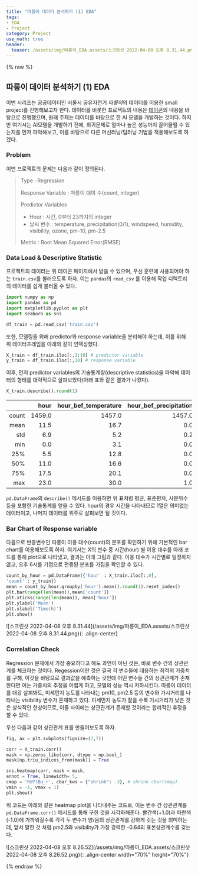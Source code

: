 ```yaml
---
title: "따릉이 데이터 분석하기 (1) EDA"
tags:
- EDA
- Project
category: Project
use_math: true
header: 
  teaser: /assets/img/따릉이_EDA.assets/스크린샷 2022-04-08 오후 8.31.44.png
---
```

{% raw %}
## 따릉이 데이터 분석하기 (1) EDA

이번 시리즈는 공공데이터인 서울시 공유자전거 *따릉이*의 데이터를 이용한 small project를 진행해보고자 한다. 데이터를 비롯한 프로젝트의 내용은 [데이콘](https://dacon.io/competitions/open/235576/overview/description)의 내용을 바탕으로 진행했으며, 원래 주제는 데이터를 바탕으로 한 AI 모델을 개발하는 것이다. 하지만 여기서는 AI모델을 개발하기 전에, 회귀문제로 얼마나 높은 성능까지 끌어올릴 수 있는지를 먼저 파악해보고, 이를 바탕으로 다른 머신러닝/딥러닝 기법을 적용해보도록 하겠다.

### Problem

이번 프로젝트의 문제는 다음과 같이 정의된다.

> Type : Regression
>
> Response Variable : 따릉이 대여 수(count, integer)
>
> Predictor Variables
>
> - Hour : 시간, 0부터 23까지의 integer
> - 날씨 변수 : temperature, precipitation(0/1), windspeed, humidity, visibility, ozone, pm-10, pm-2.5
>
> Metric : Root Mean Squared Error(RMSE)

### Data Load & Descriptive Statistic

프로젝트의 데이터는 위 데이콘 페이지에서 받을 수 있으며, 우선 훈련에 사용되어야 하는 `train.csv`를 불러오도록 하자. 이는 `pandas`의 `read_csv` 를 이용해 작업 디렉토리의 데이터를 쉽게 불러올 수 있다.

```py
import numpy as np
import pandas as pd
import matplotlib.pyplot as plt
import seaborn as sns

df_train = pd.read_csv('train.csv')
```

또한, 모델링을 위해 predictor와 response variable을 분리해야 하는데, 이를 위해 위 데이터프레임을 아래와 같이 인덱싱했다.

```python
X_train = df_train.iloc[:,1:10] # predictor variable
y_train = df_train.iloc[:,10] # response variable
```

이후, 먼저 predictor variables의 기술통계량(descriptive statistics)을 파악해 데이터의 형태를 대략적으로 살펴보았다(아래 표와 같은 결과가 나왔다).

```py
X_train.describe().round(1)
```

|       |   hour | hour_bef_temperature | hour_bef_precipitation | hour_bef_windspeed | hour_bef_humidity | hour_bef_visibility | hour_bef_ozone | hour_bef_pm10 | hour_bef_pm2.5 |
| ----: | -----: | -------------------: | ---------------------: | -----------------: | ----------------: | ------------------: | -------------: | ------------: | -------------- |
| count | 1459.0 |               1457.0 |                 1457.0 |             1450.0 |            1457.0 |              1457.0 |         1383.0 |        1369.0 | 1342.0         |
|  mean |   11.5 |                 16.7 |                    0.0 |                2.5 |              52.2 |              1405.2 |            0.0 |          57.2 | 30.3           |
|   std |    6.9 |                  5.2 |                    0.2 |                1.4 |              20.4 |               583.1 |            0.0 |          31.8 | 14.7           |
|   min |    0.0 |                  3.1 |                    0.0 |                0.0 |               7.0 |                78.0 |            0.0 |           9.0 | 8.0            |
|   25% |    5.5 |                 12.8 |                    0.0 |                1.4 |              36.0 |               879.0 |            0.0 |          36.0 | 20.0           |
|   50% |   11.0 |                 16.6 |                    0.0 |                2.3 |              51.0 |              1577.0 |            0.0 |          51.0 | 26.0           |
|   75% |   17.5 |                 20.1 |                    0.0 |                3.4 |              69.0 |              1994.0 |            0.1 |          69.0 | 37.0           |
|   max |   23.0 |                 30.0 |                    1.0 |                8.0 |              99.0 |              2000.0 |            0.1 |         269.0 | 90.0           |

`pd.DataFrame`의 `describe()` 메서드를 이용하면 위 표처럼 평균, 표준편차, 사분위수 등을 포함한 기술통계를 얻을 수 있다. hour의 경우 시간을 나타내므로 1열은 의미없는 데이터이고, 나머지 데이터를 위주로 살펴보면 될 것이다.

### Bar Chart of Response variable

다음으로 반응변수인 따릉이 이용 대수(count)의 분포를 확인하기 위해 기본적인 bar chart를 이용해보도록 하자. 여기서는 X의 변수 중 시간(hour) 별 이용 대수를 아래 코드를 통해 plot으로 나타냈고, 결과는 아래 그림과 같다. 이용 대수가 시간별로 일정하지 않고, 오후 6시를 기점으로 편중된 분포를 가짐을 확인할 수 있다.

```python
count_by_hour = pd.DataFrame({'hour' : X_train.iloc[:,0], 
'count' : y_train})
mean = count_by_hour.groupby('hour').mean().round(1).reset_index()
plt.bar(range(len(mean)),mean['count'])
plt.xticks(range(len(mean)), mean['hour'])
plt.ylabel('Mean')
plt.xlabel('Time(h)')
plt.show()
```

![스크린샷 2022-04-08 오후 8.31.44](/assets/img/따릉이_EDA.assets/스크린샷 2022-04-08 오후 8.31.44.png){: .align-center}

### Correlation Check

Regression 문제에서 가장 중요하다고 해도 과언이 아닌 것은, 바로 변수 간의 상관관계를 체크하는 것이다. Regession이란 것은 결국 각 변수들에 대응하는 최적의 가중치를 구해, 이것을 바탕으로 결과값을 예측하는 것인데 어떤 변수들 간의 상관관계가 존재한다면 이는 가중치의 추정을 어렵게 하고, 모델의 성능 역시 저하시킨다. 따릉이 데이터를 대강 살펴봐도, 미세먼지 농도를 나타내는 pm10, pm2.5 등의 변수와 가시거리를 나타내는 visibility 변수가 혼재하고 있다. 미세먼지 농도가 짙을 수록 가시거리가 낮은 것은 상식적인 현상이므로, 이들 사이에는 상관관계가 존재할 것이라는 합리적인 추정을 할 수 있다.

우선 다음과 같이 상관관계 표를 만들어보도록 하자.

```python
fig, ax = plt.subplots(figsize=(7,7))

corr = X_train.corr()
mask = np.zeros_like(corr, dtype = np.bool_)
mask[np.triu_indices_from(mask)] = True

sns.heatmap(corr, mask = mask,
annot = True, linewidth=.5,
cmap = 'RdYlBu_r', cbar_kws = {"shrink": .3}, # shrink cbar(cmap)
vmin = -1, vmax = 1)
plt.show()
```

위 코드는 아래와 같은 heatmap plot을 나타내주는 코드로, 이는 변수 간 상관관계를 `pd.DataFrame.corr()` 메서드를 통해 구한 것을 시각화해준다. 빨간색(+1.0)과 파란색(-1.0)에 가까워질수록 각각 두 변수가 양/음의 상관관계를 강하게 갖는 것을 의미하는데, 앞서 말한 것 처럼 pm2.5와 visibility가 가장 강력한 -0.64의 표본상관계수를 갖는다.

![스크린샷 2022-04-08 오후 8.26.52](/assets/img/따릉이_EDA.assets/스크린샷 2022-04-08 오후 8.26.52.png){: .align-center width="70%" height="70%"}


{% endraw %}